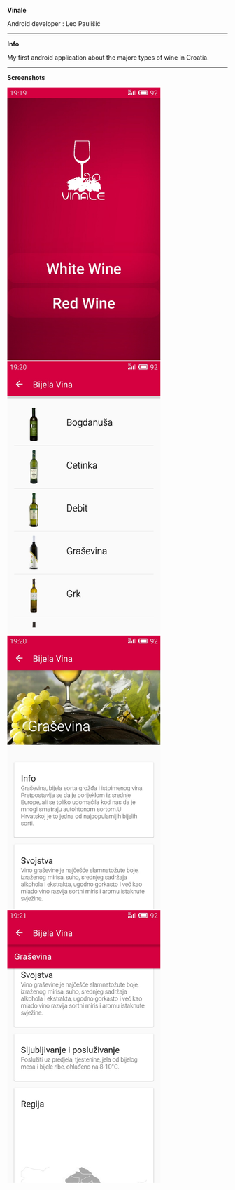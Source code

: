 <b>Vinale</b>

Android developer : Leo Paulišić
______________________________________________________________________
<b>Info</b>

My first android application about the majore types of wine in Croatia.
_______________________________________________________________________
<b>Screenshots</b>

  <img src="https://github.com/leo2411/Wine_app/blob/master/1.jpg" width="350"/>
  <img src="https://github.com/leo2411/Wine_app/blob/master/3.jpg" width="350"/>
  <img src="https://github.com/leo2411/Wine_app/blob/master/2.jpg" width="350"/>
  <img src="https://github.com/leo2411/Wine_app/blob/master/4.jpg" width="350"/>

